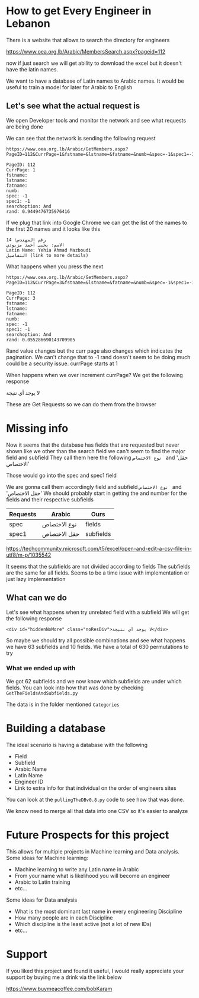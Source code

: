 # How to get Every Engineer in Lebanon
There is a website that allows to search the directory for engineers

https://www.oea.org.lb/Arabic/MembersSearch.aspx?pageid=112


now if just search we will get ability to download the excel but it doesn't have the latin names.

We want to have a database of Latin names to Arabic names. It would be useful to train a model for later for Arabic to English

## Let's see what the actual request is
We open Developer tools and monitor the network and see what requests are being done

We can see that the network is sending the following request
```
https://www.oea.org.lb/Arabic/GetMembers.aspx?PageID=112&CurrPage=1&fstname=&lstname=&fatname=&numb=&spec=-1&spec1=-1&searchoption=And&rand=0.9449476735976416

PageID: 112
CurrPage: 1
fstname:
lstname:
fatname:
numb:
spec: -1
spec1: -1
searchoption: And
rand: 0.9449476735976416

```
If we plug that link into Google Chrome we can get the list of the names to the first 20 names and it looks like this
```
رقم المهندس: 14
الاسم: يحيى أحمد مزبودي
Latin Name: Yehia Ahmad Mazboudi
التفاصيل (link to more details)
```
What happens when you press the next

```
https://www.oea.org.lb/Arabic/GetMembers.aspx?PageID=112&CurrPage=3&fstname=&lstname=&fatname=&numb=&spec=-1&spec1=-1&searchoption=And&rand=0.055286690143709905

PageID: 112
CurrPage: 3
fstname:
lstname:
fatname:
numb:
spec: -1
spec1: -1
searchoption: And
rand: 0.055286690143709905
```
Rand value changes but the curr page also changes which indicates the pagination. We can't change that to -1
rand doesn't seem to be doing much could be a security issue.
currPage starts at 1

When happens when we over increment currPage?
We get the following response
<div id="hiddenNoMore" class="noResDiv">لا يوجد أي نتيجة</div>

These are Get Requests so we can do them from the browser

# Missing info
Now it seems that the database has fields that are requested but never shown
like we other than the search field we can't seem to find the major field and subfield
They call them here the following `نوع الاختصاص ` and 'حقل الاختصاص'

Those would go into the spec and spec1 field

We are gonna call them accordingly
field and subfield
`نوع الاختصاص ` and 'حقل الاختصاص'
We should probably start in getting the and number for the fields and their respective subfields

Requests  |  Arabic |  Ours
--|---|--
  spec | نوع الاختصاص  |  fields
spec1  | حقل الاختصاص  |  subfields


https://techcommunity.microsoft.com/t5/excel/open-and-edit-a-csv-file-in-utf8/m-p/1035542

It seems that the subfields are not divided according to fields
The subfields are the same for all fields. Seems to be a time issue with implementation or just lazy implementation

## What can we do
Let's see what happens when try unrelated field with a subfield
We will get the following response

```
<div id="hiddenNoMore" class="noResDiv">لا يوجد أي نتيجة</div>
```

So maybe we should try all possible combinations and see what happens
we have 63 subfields and 10 fields. We have a total of 630 permutations to try

### What we ended up with
We got 62 subfields and we now know which subfields are under which fields.
You can look into how that was done by checking
`GetTheFieldsAndSubfields.py`

The data is in the folder mentioned `Categories`

# Building a database
The ideal scenario is having a database with the following
* Field
* Subfield
* Arabic Name
* Latin Name
* Engineer ID
* Link to extra info for that individual on the order of engineers sites

You can look at the `pullingTheDBv0.8.py` code to see how that was done.

We know need to merge all that data into one CSV so it's easier to analyze

# Future Prospects for this project

This allows for multiple projects in Machine learning and Data analysis.
Some ideas for Machine learning:
* Machine learning to write any Latin name in Arabic
* From your name what is likelihood you will become an engineer
* Arabic to Latin training
* etc...

Some ideas for Data analysis
* What is the most dominant last name in every engineering Discipline
* How many people are in each Discipline
* Which discipline is the least active (not a lot of new IDs)
* etc...


# Support
If you liked this project and found it useful, I would really appreciate your support by buying me a drink via the link below

https://www.buymeacoffee.com/bobKaram

